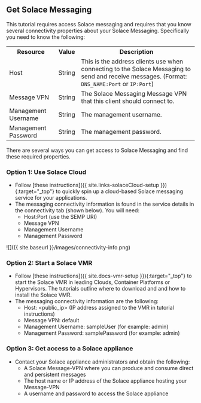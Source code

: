 
## Get Solace Messaging

This tutorial requires access Solace messaging and requires that you know several connectivity properties about your Solace Messaging. Specifically you need to know the following:

<table>
  <tr>
    <th>Resource</th>
    <th>Value</th>
    <th>Description</th>
  </tr>
  <tr>
    <td>Host</td>
    <td>String</td>
    <td>This is the address clients use when connecting to the Solace Messaging to send and receive messages. (Format: <code>DNS_NAME:Port</code> or <code>IP:Port</code>)</td>
  </tr>
  <tr>
    <td>Message VPN</td>
    <td>String</td>
    <td>The Solace Messaging Message VPN that this client should connect to. </td>
  </tr>
  <tr>
    <td>Management Username</td>
    <td>String</td>
    <td>The management username.</td>
  </tr>
  <tr>
    <td>Management Password</td>
    <td>String</td>
    <td>The management password.</td>
  </tr>
</table>

There are several ways you can get access to Solace Messaging and find these required properties.

### Option 1: Use Solace Cloud

* Follow [these instructions]({{ site.links-solaceCloud-setup }}){:target="_top"} to quickly spin up a cloud-based Solace messaging service for your applications.
* The messaging connectivity information is found in the service details in the connectivity tab (shown below). You will need:
    * Host:Port (use the SEMP URI)
    * Message VPN
    * Management Username
    * Management Password

![]({{ site.baseurl }}/images/connectivity-info.png)

### Option 2: Start a Solace VMR

* Follow [these instructions]({{ site.docs-vmr-setup }}){:target="_top"} to start the Solace VMR in leading Clouds, Container Platforms or Hypervisors. The tutorials outline where to download and and how to install the Solace VMR.
* The messaging connectivity information are the following:
    * Host: \<public_ip> (IP address assigned to the VMR in tutorial instructions)
    * Message VPN: default
    * Management Username: sampleUser (for example: admin)
    * Management Password: samplePassword (for example: admin)

### Option 3: Get access to a Solace appliance

* Contact your Solace appliance administrators and obtain the following:
    * A Solace Message-VPN where you can produce and consume direct and persistent messages
    * The host name or IP address of the Solace appliance hosting your Message-VPN
    * A username and password to access the Solace appliance

